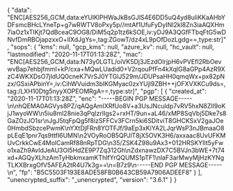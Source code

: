 {
	"data": "ENC[AES256_GCM,data:eYUlKlPHWaJkBsGJlS4E6DD5uQ4yd8uliKKaAHbYDFsmcBHcLYneTp+g7wRWTV8oPxy5p//mtAf1UfuFyDyINI2kl8Zn3iaAQXHm7iaOz1xTIKjt7QdBceaC9OG8/DiM5q2p1tz6kSOE,iv:yDJ9A3QGfFTbqFtG5wDNvfDmRBOjapzxxO+lIXdJgYs=,tag:ZGowT/dz4xL9pOfDozLgdg==,type:str]",
	"sops": {
		"kms": null,
		"gcp_kms": null,
		"azure_kv": null,
		"hc_vault": null,
		"lastmodified": "2020-11-17T01:13:28Z",
		"mac": "ENC[AES256_GCM,data:N73y0LGTL/oiVK5Dj3JEzdOlrjpH6vPVEfl2RbOevwvBap7ehbjfmmI+kP/cxa+MQwLUadid0+V2rqouPfFn4kXqlG8aGPp4AzR9XzC4WKXDsO7jIdUQ0cneK7VrSJ0YTGlJ529m/JDUPsaHH0qmqWx+px82pNzx/GSxiAPbinY=,iv:CihWVuidm3bIKGMyac0zxYUjl9ZBH++jOFXVXKCu9ds=,tag:/LXH10Dtg5nyyXOPEOMRgA==,type:str]",
		"pgp": [
			{
				"created_at": "2020-11-17T01:13:28Z",
				"enc": "-----BEGIN PGP MESSAGE-----\n\nhQEMA0AGVys8PZ/qAQgAmIXRfUo8V+a3UsJNculdp7vRV5hxN8ZlI9oKjJ1wyoWW\n5iu8ml28nie3qPqIzrIIgs2+rxHT/9un+aL46/xMP8SqVbj5Dke7s8GaZOzJO1sr\nJgJ5tqFpQg5f8izSFFCv3FCrn5ki6SDitviT8GHCKSxV2gaJOe0HmbdSbzcePwmK\nYXtDjFRn8YOTFJf/9aEp3xKiYA2LJqrWsP3nJBmaaO8pLEqE1pnr7qs9ttfI6UMN\n2VOyRoOB5QPJlT8jX5OVK3H6/axxaac8UvUFKMUvCrkkCwE4MolCamRf88nRpTDG\n35/ZSK4Z98u9Ax3+012HRSKYIlt5yFwo1xaZh9AvIdJeAU3Ol5HdZE9P7Zq312Gh\nZdxnawzDX7C5BVJn3bWE+7t74xd+AGQyXLhzAmTyHbkmxamKThlfYrQQUMS1pTF1\nlaF3arMwyMjHzKYNgTLKXBrxgOfV5AFEA2tR4U7k3g==\n=B7z9\n-----END PGP MESSAGE-----\n",
				"fp": "B5C5503F193E8ADE58FB0B643CB59A7906ADEEF8"
			}
		],
		"unencrypted_suffix": "_unencrypted",
		"version": "3.6.1"
	}
}
